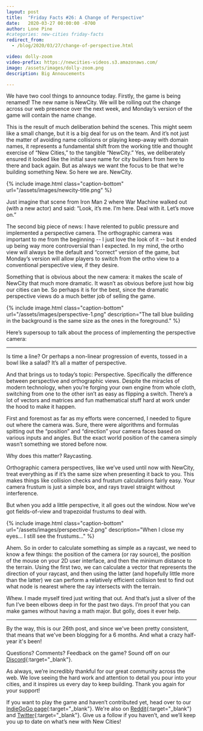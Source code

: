 ```yaml
---
layout: post
title:  "Friday Facts #26: A Change of Perspective"
date:   2020-03-27 00:00:00 -0700
author: Lone Pine
#categories: new-cities friday-facts
redirect_from:
  - /blog/2020/03/27/change-of-perspective.html

video: dolly-zoom
video-prefix: https://newcities-videos.s3.amazonaws.com/
image: /assets/images/dolly-zoom.png
description: Big Annoucements

---
```


We have two cool things to announce today. Firstly, the game is being renamed! The new name is NewCity. We will be rolling out the change across our web presence over the next week, and Monday’s version of the game will contain the name change.

This is the result of much deliberation behind the scenes. This might seem like a small change, but it is a big deal for us on the team. And it’s not just the matter of avoiding name collisions or playing keep-away with domain names, it represents a fundamental shift from the working title and thought exercise of “New Cities,” to the tangible “NewCity.” Yes, we deliberately ensured it looked like the initial save name for city builders from here to there and back again. But as always we want the focus to be that we’re building something New. So here we are. NewCity.

{% include image.html class="caption-bottom"
  url="/assets/images/newcity-title.png"
%}

Just imagine that scene from Iron Man 2 where War Machine walked out (with a new actor) and said: “Look, it’s me. I’m here. Deal with it. Let’s move on.”

The second big piece of news: I have relented to public pressure and implemented a perspective camera. The orthographic camera was important to me from the beginning -- I just love the look of it -- but it ended up being way more controversial than I expected. In my mind, the ortho view will always be the default and “correct” version of the game, but Monday’s version will allow players to switch from the ortho view to a conventional perspective view, if they desire.

Something that is obvious about the new camera: it makes the scale of NewCity that much more dramatic. It wasn’t as obvious before just how big our cities can be. So perhaps it is for the best, since the dramatic perspective views do a much better job of selling the game.

{% include image.html class="caption-bottom"
  url="/assets/images/perspective-1.png"
  description="The tall blue building in the background is the same size as the ones in the foreground."
%}

Here’s supersoup to talk about the process of implementing the perspective camera:

---

Is time a line? Or perhaps a non-linear progression of events, tossed in a bowl like a salad? It’s all a matter of perspective.

And that brings us to today’s topic: Perspective. Specifically the difference between perspective and orthographic views. Despite the miracles of modern technology, when you’re forging your own engine from whole cloth, switching from one to the other isn’t as easy as flipping a switch. There’s a lot of vectors and matrices and fun mathematical stuff hard at work under the hood to make it happen.

First and foremost as far as my efforts were concerned, I needed to figure out where the camera was. Sure, there were algorithms and formulas spitting out the “position” and “direction” your camera faces based on various inputs and angles. But the exact world position of the camera simply wasn’t something we stored before now.

Why does this matter? Raycasting.

Orthographic camera perspectives, like we’ve used until now with NewCity, treat everything as if it’s the same size when presenting it back to you. This makes things like collision checks and frustum calculations fairly easy. Your camera frustum is just a simple box, and rays travel straight without interference.

But when you add a little perspective, it all goes out the window. Now we’ve got fields-of-view and trapezoidal frustums to deal with.

{% include image.html class="caption-bottom"
  url="/assets/images/perspective-2.png"
  description="When I close my eyes… I still see the frustums…"
%}

Ahem. So in order to calculate something as simple as a raycast, we need to know a few things: the position of the camera (or ray source), the position of the mouse on your 2D user interface, and then the minimum distance to the terrain. Using the first two, we can calculate a vector that represents the direction of your raycast, and then using the latter (and hopefully little more than the latter) we can perform a relatively efficient collision test to find out what node is nearest where the ray intersects with the terrain.

Whew. I made myself tired just writing that out. And that’s just a sliver of the fun I’ve been elbows deep in for the past two days. I’m proof that you can make games without having a math major. But golly, does it ever help.

---

By the way, this is our 26th post, and since we've been pretty consistent, that means that we've been blogging for a 6 months. And what a crazy half-year it's been!

Questions? Comments? Feedback on the game? Sound off on our [Discord]{:target="_blank"}.

As always, we’re incredibly thankful for our great community across the web. We love seeing the hard work and attention to detail you pour into your cities, and it inspires us every day to keep building. Thank you again for your support!

If you want to play the game and haven’t contributed yet, head over to our [IndieGoGo page]{:target="_blank"}. We're also on [Reddit]{:target="_blank"} and [Twitter]{:target="_blank"}. Give us a follow if you haven’t, and we’ll keep you up to date on what’s new with New Cities!

[Discord]:  http://discord.gg/cz6t4J5
[IndieGoGo page]: https://igg.me/at/new-cities
[Reddit]: https://www.reddit.com/r/New_Cities
[Twitter]: https://twitter.com/lone_pine_games





